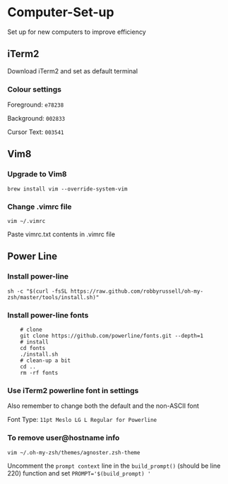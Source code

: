 # Computer-Set-up
Set up for new computers to improve efficiency

## iTerm2
Download iTerm2 and set as default terminal

### Colour settings

Foreground: `e78238`

Background: `002833`

Cursor Text: `003541`

## Vim8

### Upgrade to Vim8
`brew install vim --override-system-vim`

### Change .vimrc file
`vim ~/.vimrc`

Paste vimrc.txt contents in .vimrc file

## Power Line

### Install power-line
`sh -c "$(curl -fsSL https://raw.github.com/robbyrussell/oh-my-zsh/master/tools/install.sh)"`

### Install power-line fonts
```
    # clone
    git clone https://github.com/powerline/fonts.git --depth=1
    # install
    cd fonts
    ./install.sh
    # clean-up a bit
    cd ..
    rm -rf fonts 
 ```

### Use iTerm2 powerline font in settings
Also remember to change both the default and the non-ASCII font

Font Type: `11pt Meslo LG L Regular for Powerline`

### To remove user@hostname info
`vim ~/.oh-my-zsh/themes/agnoster.zsh-theme`

Uncomment the `prompt context` line in the `build_prompt()` (should be line 220) function and set `PROMPT='$(build_prompt) '`
